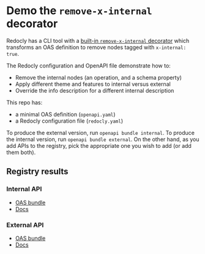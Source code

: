# Demo the `remove-x-internal` decorator

Redocly has a CLI tool with a [built-in `remove-x-internal` decorator](https://redocly.com/docs/cli/resources/built-in-decorators/) which transforms an OAS definition to remove nodes tagged with `x-internal: true`.

The Redocly configuration and OpenAPI file demonstrate how to:
- Remove the internal nodes (an operation, and a schema property)
- Apply different theme and features to internal versus external
- Override the info description for a different internal description

This repo has:

- a minimal OAS definition  (`openapi.yaml`)
- a Redocly configuration file (`redocly.yaml`)

To produce the external version, run `openapi bundle internal`. To produce the internal version, run `openapi bundle external`. On the other hand, as you add APIs to the registry, pick the appropriate one you wish to add (or add them both).

## Registry results

### Internal API

- [OAS bundle](https://api.redocly.com/registry/bundle/testing_acme/internal/latest/openapi.yaml?branch=main)
- [Docs](https://internal-example.redoc.ly/)

### External API

- [OAS bundle](https://api.redocly.com/registry/bundle/testing_acme/external/latest/openapi.yaml?branch=main)
- [Docs](https://external-example.redoc.ly/)
